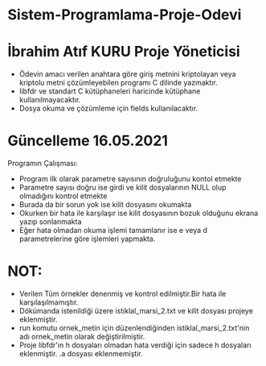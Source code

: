 # Sistem-Programlama-Proje-Odevi
# İbrahim Atıf KURU Proje Yöneticisi
* Ödevin amacı verilen anahtara göre giriş metnini kriptolayan veya kriptolu metni çözümleyebilen programı C dilinde yazmaktır.
* libfdr ve standart C kütüphaneleri haricinde kütüphane kullanılmayacaktır.
* Dosya okuma ve çözümleme için fields kullanılacaktır.
# Güncelleme 16.05.2021
Programın Çalışması:
* Program ilk olarak parametre sayısının doğruluğunu kontol etmekte
* Parametre sayısı doğru ise girdi ve kilit dosyalarının NULL olup olmadığını kontrol etmekte
* Burada da bir sorun yok ise kilit dosyasını okumakta
* Okurken bir hata ile karşılaşır ise kilit dosyasının bozuk olduğunu ekrana yazıp sonlanmakta
* Eğer hata olmadan okuma işlemi tamamlanır ise e veya d parametrelerine göre işlemleri yapmakta.
# NOT:
* Verilen Tüm örnekler denenmiş ve kontrol edilmiştir.Bir hata ile karşılaşılmamıştır.
* Dökümanda istenildiği üzere istiklal_marsi_2.txt ve kilit dosyası projeye eklenmiştir.
* run komutu ornek_metin için düzenlendiğinden istiklal_marsi_2.txt'nin adı ornek_metin olarak değiştirilmiştir.
* Proje libfdr'ın h dosyaları olmadan hata verdiği için sadece h dosyaları eklenmiştir. .a dosyası eklenmemiştir.
